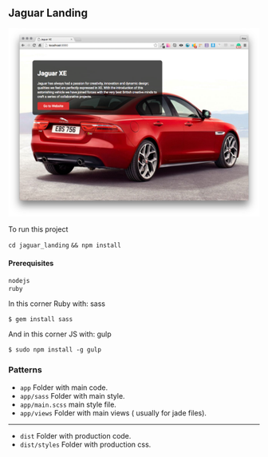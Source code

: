 ## Jaguar Landing

![screenshot](https://github.com/anamariasosa/jaguar_landing/blob/master/screenshots/home.png?raw=true)

To run this project

```cd jaguar_landing```
```&& npm install```

#### Prerequisites
```
nodejs
ruby
```

In this corner Ruby with: sass
```
$ gem install sass
```

And in this corner JS with: gulp
```
$ sudo npm install -g gulp
```

### Patterns
- ``app`` Folder with main code.
- ``app/sass`` Folder with main style.
- ``app/main.scss`` main style file.
- ``app/views`` Folder with main views ( usually for jade files).

-----------------------

- ``dist`` Folder with production code.
- ``dist/styles`` Folder with production css.
